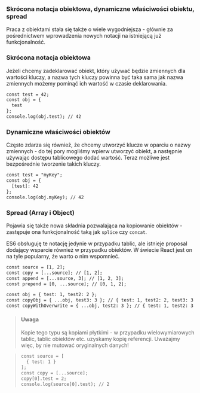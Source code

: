 ### Skrócona notacja obiektowa, dynamiczne właściwości obiektu, spread

Praca z obiektami stała się także o wiele wygodniejsza - głównie za pośrednictwem wprowadzenia nowych notacji na istniejącą już funkcjonalność.

### Skrócona notacja obiektowa

Jeżeli chcemy zadeklarować obiekt, który używać będzie zmiennych dla wartości kluczy, a nazwa tych kluczy powinna być taka sama jak nazwa zmiennych możemy pominąć ich wartość w czasie deklarowania.

```html
const test = 42;
const obj = {
  test
};
console.log(obj.test); // 42
```

### Dynamiczne właściwości obiektów

Często zdarza się również, że chcemy utworzyć klucze w oparciu o nazwy zmiennych - do tej pory mogliśmy wpierw utworzyć obiekt, a następnie używając dostępu tablicowego dodać wartość. Teraz możliwe jest bezpośrednie tworzenie takich kluczy.

```html
const test = "myKey";
const obj = {
  [test]: 42
};
console.log(obj.myKey); // 42
```

### Spread (Array i Object)

Pojawia się także nowa składnia pozwalająca na kopiowanie obiektów - zastępuje ona funkcjonalność taką jak `splice` czy `concat`.

ES6 obsługuję te notację jedynie w przypadku tablic, ale istnieje proposal dodający wsparcie również w przypadku obiektów. W świecie React jest on na tyle popularny, że warto o nim wspomnieć.

```html
const source = [1, 2];
const copy = [...source]; // [1, 2];
const append = [...source, 3]; // [1, 2, 3];
const prepend = [0, ...source]; // [0, 1, 2];

const obj = { test: 1, test2: 2 };
const copyObj = { ...obj, test3: 3 }; // { test: 1, test2: 2, test3: 3 }
const copyWithOverwrite = { ...obj, test2: 3 }; // { test: 1, test2: 3 }
```

> #### Uwaga
> Kopie tego typu są kopiami płytkimi - w przypadku wielowymiarowych tablic, tablic obiektów etc. uzyskamy kopię referencji. Uważajmy więc, by nie mutować oryginalnych danych!

> ```html
> const source = [
>   { test: 1 }
> ];
> const copy = [...source];
> copy[0].test = 2;
> console.log(source[0].test); // 2
> ```